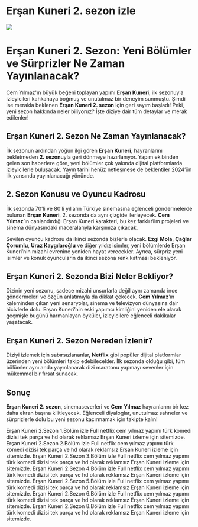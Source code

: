 <h1>Erşan Kuneri 2. sezon izle</h1>

<meta name="google-site-verification" content="ZhlJP9C8RQpcskXnHPsyfq9S9ez3KryVfTPOhr7Jn-0" />
<a href="https://ay.live/ersank"><img src="https://i.imgur.com/oE6Ykhi.png"></a>


<h1>Erşan Kuneri 2. Sezon: Yeni Bölümler ve Sürprizler Ne Zaman Yayınlanacak?</h1>

<p>Cem Yılmaz'ın büyük beğeni toplayan yapımı <strong>Erşan Kuneri</strong>, ilk sezonuyla izleyicileri kahkahaya boğmuş ve unutulmaz bir deneyim sunmuştu. Şimdi ise merakla beklenen <strong>Erşan Kuneri 2. sezon</strong> için geri sayım başladı! Peki, yeni sezon hakkında neler biliyoruz? İşte diziye dair tüm detaylar ve merak edilenler!</p>

<h2>Erşan Kuneri 2. Sezon Ne Zaman Yayınlanacak?</h2>
<p>İlk sezonun ardından yoğun ilgi gören <strong>Erşan Kuneri</strong>, hayranlarını bekletmeden <strong>2. sezon</strong>uyla geri dönmeye hazırlanıyor. Yapım ekibinden gelen son haberlere göre, yeni bölümler çok yakında dijital platformlarda izleyicilerle buluşacak. Yayın tarihi henüz netleşmese de beklentiler 2024’ün ilk yarısında yayınlanacağı yönünde.</p>

<h2>2. Sezon Konusu ve Oyuncu Kadrosu</h2>
<p>İlk sezonda 70’li ve 80’li yılların Türkiye sinemasına eğlenceli göndermelerde bulunan <strong>Erşan Kuneri</strong>, 2. sezonda da aynı çizgide ilerleyecek. <strong>Cem Yılmaz</strong>’ın canlandırdığı Erşan Kuneri karakteri, bu kez farklı film projeleri ve sinema dünyasındaki maceralarıyla karşımıza çıkacak.</p>
<p>Sevilen oyuncu kadrosu da ikinci sezonda bizlerle olacak. <strong>Ezgi Mola</strong>, <strong>Çağlar Çorumlu</strong>, <strong>Uraz Kaygılaroğlu</strong> ve diğer yıldız isimler, yeni bölümlerde Erşan Kuneri’nin mizahi evrenine yeniden hayat verecekler. Ayrıca, sürpriz yeni isimler ve konuk oyuncuların da ikinci sezona renk katması bekleniyor.</p>

<h2>Erşan Kuneri 2. Sezonda Bizi Neler Bekliyor?</h2>
<p>Dizinin yeni sezonu, sadece mizahi unsurlarla değil aynı zamanda ince göndermeleri ve özgün anlatımıyla da dikkat çekecek. <strong>Cem Yılmaz</strong>’ın kaleminden çıkan yeni senaryolar, sinema ve televizyon dünyasına dair hicivlerle dolu. Erşan Kuneri’nin eski yapımcı kimliğini yeniden ele alarak geçmişle bugünü harmanlayan öyküler, izleyicilere eğlenceli dakikalar yaşatacak.</p>

<h2>Erşan Kuneri 2. Sezon Nereden İzlenir?</h2>
<p>Diziyi izlemek için sabırsızlananlar, <strong>Netflix</strong> gibi popüler dijital platformlar üzerinden yeni bölümleri takip edebilecekler. İlk sezonda olduğu gibi, tüm bölümler aynı anda yayınlanarak dizi maratonu yapmayı sevenler için mükemmel bir fırsat sunacak.</p>

<h2>Sonuç</h2>
<p><strong>Erşan Kuneri 2. sezon</strong>, sinemaseverleri ve <strong>Cem Yılmaz</strong> hayranlarını bir kez daha ekran başına kilitleyecek. Eğlenceli diyaloglar, unutulmaz sahneler ve sürprizlerle dolu bu yeni sezonu kaçırmamak için takipte kalın!</p>
<p>
  Erşan Kuneri 2.Sezon 1.Bölüm izle Full netflix cem yılmaz yapımı türk komedi dizisi tek parça ve hd olarak reklamsız Erşan Kuneri izleme için sitemizde.
  Erşan Kuneri 2.Sezon 2.Bölüm izle Full netflix cem yılmaz yapımı türk komedi dizisi tek parça ve hd olarak reklamsız Erşan Kuneri izleme için sitemizde.
  Erşan Kuneri 2.Sezon 3.Bölüm izle Full netflix cem yılmaz yapımı türk komedi dizisi tek parça ve hd olarak reklamsız Erşan Kuneri izleme için sitemizde.
  Erşan Kuneri 2.Sezon 4.Bölüm izle Full netflix cem yılmaz yapımı türk komedi dizisi tek parça ve hd olarak reklamsız Erşan Kuneri izleme için sitemizde.
  Erşan Kuneri 2.Sezon 5.Bölüm izle Full netflix cem yılmaz yapımı türk komedi dizisi tek parça ve hd olarak reklamsız Erşan Kuneri izleme için sitemizde.
  Erşan Kuneri 2.Sezon 6.Bölüm izle Full netflix cem yılmaz yapımı türk komedi dizisi tek parça ve hd olarak reklamsız Erşan Kuneri izleme için sitemizde.
  Erşan Kuneri 2.Sezon 8.Bölüm izle Full netflix cem yılmaz yapımı türk komedi dizisi tek parça ve hd olarak reklamsız Erşan Kuneri izleme için sitemizde.
</p>
